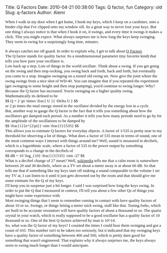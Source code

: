 Title: Q Factors
Date: 2010-04-21 00:38:00
Tags: Q factor, fun
Category: old
Slug: q-factors
Author: Alemi


<span class="Apple-style-span" style="font-family: Georgia, 'Times New Roman', serif;"><span class="Apple-style-span" style="font-size: small;">When I walk in my door when I get home, I hook my keys, which I keep on a carabiner, onto a binder clip that I've clipped onto my window sill.  Its a great way to never lose your keys.  But one thing I always notice is that when I hook it on, it swings, and every time it swings it makes a click.  This you might expect.  What always surprises me is how long the keys keep swinging.  They seem to swing for a surprisingly long time, minutes. </span></span>
<div><span class="Apple-style-span" style="font-size: small;"><span class="Apple-style-span" style="font-size: 13px;"><span class="Apple-style-span" style="font-family: Georgia, 'Times New Roman', serif;">
</span> </span></span></div><div><span class="Apple-style-span" style="font-size: small;"><span class="Apple-style-span" style="font-size: 13px;"><span class="Apple-style-span" style="font-family: Georgia, 'Times New Roman', serif;">It always catches me off guard.  In order to explain why, I get to talk about </span><a href="http://en.wikipedia.org/wiki/Q_factor"><span class="Apple-style-span" style="font-family: Georgia, 'Times New Roman', serif;">Q Factors</span></a></span></span></div><div><span class="Apple-style-span" style="font-size: small;"><span class="Apple-style-span" style="font-size: 13px;"><span class="Apple-style-span" style="font-family: Georgia, 'Times New Roman', serif;"><a href="http://en.wikipedia.org/wiki/Q_factor"></a></span></span></span>
<span class="Apple-style-span" style="font-size: small;"><span class="Apple-style-span" style="font-family: Georgia, 'Times New Roman', serif;"><span class="Apple-style-span" style="font-size: 13px;"></span></span></span>
<span class="Apple-style-span" style="font-size: small;"><span class="Apple-style-span" style="font-family: Georgia, 'Times New Roman', serif;"><span class="Apple-style-span" style="font-size: 13px;"></span></span></span>
<span class="Apple-style-span" style="font-size: small;"><span class="Apple-style-span" style="font-family: Georgia, 'Times New Roman', serif;"><span class="Apple-style-span" style="font-size: 13px;"></span></span></span>
<span class="Apple-style-span" style="font-family: Arial; font-size: small;"><span class="Apple-style-span" style="font-size: 13px;"><a name='more'></a><div><span class="Apple-style-span" style="font-family: Georgia, 'Times New Roman', serif;">
</span></div><div><span class="Apple-style-span" style="font-family: Georgia, 'Times New Roman', serif;">The Q factor stands for quality factor.  Its a nondimensional parameter (my favorite kind) that tells you how pure your oscillator is.  </span></div><div><span class="Apple-style-span" style="font-family: Georgia, 'Times New Roman', serif;">
</span></div><div><span class="Apple-style-span" style="font-family: Georgia, 'Times New Roman', serif;">Lets back up a step.  Lots of things in the world oscillate.  Think about a swing.  If you get going on the swing and then stop rocking, you swing back and forth, back and forth, but eventually you come to a stop.   Imagine swinging on a rusted old swing set.  Now give the joint where the swing swings from a nice shot of WD-40.  You can imagine that if you repeated the experiment (get swinging to some height and then stop pumping), you'd continue to swing longer.  Why?  Because the Q factor has increased.  You're swinging on a higher quality swing.</span></div><div><span class="Apple-style-span" style="font-family: Georgia, 'Times New Roman', serif;">
</span></div><div><span class="Apple-style-span" style="font-family: Georgia, 'Times New Roman', serif;">Mathematically its defined to be</span></div><div><span class="Apple-style-span" style="font-family: Georgia, 'Times New Roman', serif;">$$ Q = 2 \pi \times \frac{ U }{ \Delta U } $$</span></div><div><span class="Apple-style-span" style="font-family: Georgia, 'Times New Roman', serif;">or 2 pi times the total energy stored in the oscillator divided by the energy lost in a cycle.  </span></div><div><span class="Apple-style-span" style="font-family: Georgia, 'Times New Roman', serif;">
</span></div><div><span class="Apple-style-span" style="font-family: Georgia, 'Times New Roman', serif;">But, another way to gauge the Q factor is the fact that it tells you something about how the oscillators get damped each period.  As a number it tells you how many periods need to go by for the amplitude of the oscillations to be damped by </span></div><div><span class="Apple-style-span" style="font-family: Georgia, 'Times New Roman', serif;">$$ \frac{1}{e^{2\pi}} \sim \frac{1}{535} $$</span></div><div><span class="Apple-style-span" style="font-family: Georgia, 'Times New Roman', serif;">
</span></div><div><span class="Apple-style-span" style="font-family: Georgia, 'Times New Roman', serif;">This allows you to estimate Q factors for everyday objects.  A factor of 1/535 is pretty near to my threshold for observing a lot of things.  What does a factor of 535 mean in terms of sound, one of the most common ways I interact with things around me?  Well, sound is measured in decibels, which is a logarithmic scale, where a factor of 535 in the power output by something corresponds to a change in the decibels of</span></div><div><span class="Apple-style-span" style="font-family: Georgia, 'Times New Roman', serif;">$$ dB = 10 \log_{10} \frac{1}{535} \sim -27 $$</span></div><div><span class="Apple-style-span" style="font-family: Georgia, 'Times New Roman', serif;">
</span></div><div><span class="Apple-style-span" style="font-family: Georgia, 'Times New Roman', serif;">What is a decibel change of 27 mean?  Well, </span><a href="http://en.wikipedia.org/wiki/Sound_pressure#Examples_of_sound_pressure_and_sound_pressure_levels"><span class="Apple-style-span" style="font-family: Georgia, 'Times New Roman', serif;">wikipedia</span></a><span class="Apple-style-span" style="font-family: Georgia, 'Times New Roman', serif;"> tells me that a calm room is somewhere between 20 and 30 decibels, where as a TV set about a meter away is at about 60 dB.  So that tells me that if something like my keys start off making a sound comparable to the volume I set my TV at, I can listen to it until it just gets drowned out by the room and that should give me some estimate for the Q of my keys.</span></div><div><span class="Apple-style-span" style="font-family: Georgia, 'Times New Roman', serif;">
</span></div><div><span class="Apple-style-span" style="font-family: Georgia, 'Times New Roman', serif;">I'll keep you in suspense just a bit longer.  I said I was surprised how long the keys swing.  In order to put the Q that I measured in context, I'll tell you about a few other Qs of things you might have some experience with.</span></div><div><span class="Apple-style-span" style="font-family: Georgia, 'Times New Roman', serif;">
</span></div><div><span class="Apple-style-span" style="font-family: Georgia, 'Times New Roman', serif;">Most swinging things that I seem to remember coming in contact with have quality factors of about 10 or so.  Swings, or things letting a meter stick swing, stuff like that.  Tuning forks, which are built to be accurate resonators will have quality factors of about a thousand or so.  The quartz crystal in your watch, which is really supposed to be a good oscillator has a quality factor of 10 thousand or so.  One of the best Q factors achieved by man is 10^14.  </span></div><div><span class="Apple-style-span" style="font-family: Georgia, 'Times New Roman', serif;">
</span></div><div><span class="Apple-style-span" style="font-family: Georgia, 'Times New Roman', serif;">So, what was the Q factor of my keys?  I counted the times I could hear them swinging and got a count of 435.  This number isn't to be taken too seriously, but it indicated that my swinging keys have a quality factor of something between 400 and 500, which is pretty darn good for something that wasn't engineered.   That explains why it always surprises me, the keys always seem to swing much longer than I would anticipate.</span></div></span></span></div>
